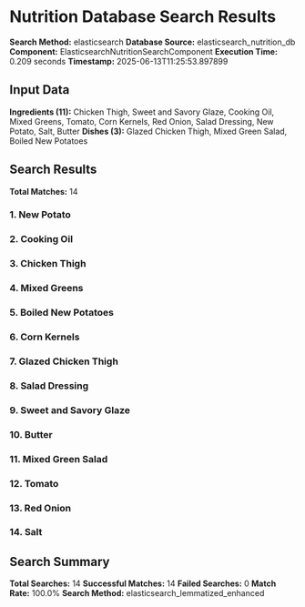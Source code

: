 # Nutrition Database Search Results

**Search Method:** elasticsearch
**Database Source:** elasticsearch_nutrition_db
**Component:** ElasticsearchNutritionSearchComponent
**Execution Time:** 0.209 seconds
**Timestamp:** 2025-06-13T11:25:53.897899

## Input Data
**Ingredients (11):** Chicken Thigh, Sweet and Savory Glaze, Cooking Oil, Mixed Greens, Tomato, Corn Kernels, Red Onion, Salad Dressing, New Potato, Salt, Butter
**Dishes (3):** Glazed Chicken Thigh, Mixed Green Salad, Boiled New Potatoes

## Search Results
**Total Matches:** 14

### 1. New Potato

### 2. Cooking Oil

### 3. Chicken Thigh

### 4. Mixed Greens

### 5. Boiled New Potatoes

### 6. Corn Kernels

### 7. Glazed Chicken Thigh

### 8. Salad Dressing

### 9. Sweet and Savory Glaze

### 10. Butter

### 11. Mixed Green Salad

### 12. Tomato

### 13. Red Onion

### 14. Salt

## Search Summary
**Total Searches:** 14
**Successful Matches:** 14
**Failed Searches:** 0
**Match Rate:** 100.0%
**Search Method:** elasticsearch_lemmatized_enhanced
